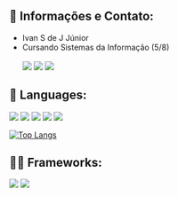 ## :bust_in_silhouette: Informações e Contato:
* Ivan S de J Júnior
* Cursando Sistemas da Informação (5/8) <br><br>
  <a href = "mailto:ivan.junior2706@gmail.com" target="_blank"><img src="https://img.shields.io/badge/Gmail-D14836?style=for-the-badge&logo=gmail&logoColor=white" target="_blank"></a>
  <a href="https://www.linkedin.com/in/ivansjjunior/" target="_blank"><img src="https://img.shields.io/badge/-LinkedIn-%230077B5?style=for-the-badge&logo=linkedin&logoColor=white" target="_blank"></a>
  <a href="https://api.whatsapp.com/send?phone=5571991085709&text=Vim%20pelo%20git." target="_blank"><img src="https://img.shields.io/badge/WhatsApp-25D366?style=for-the-badge&logo=whatsapp&logoColor=white" target="_blank"></a> 
  
## :crystal_ball: Languages:
<img src="https://img.shields.io/badge/Java-ED8B00?style=for-the-badge&logo=java&logoColor=white" target="_blank"> <img src="https://img.shields.io/badge/Python-FFD43B?style=for-the-badge&logo=python&logoColor=darkgreen" target="_blank"> <img src="https://img.shields.io/badge/HTML5-E34F26?style=for-the-badge&logo=html5&logoColor=white" target="_blank"> <img src="https://img.shields.io/badge/CSS3-1572B6?style=for-the-badge&logo=css3&logoColor=white" target="_blank"> <img src="https://img.shields.io/badge/JavaScript-F7DF1E?style=for-the-badge&logo=javascript&logoColor=black" target="_blank">

[![Top Langs](https://github-readme-stats.vercel.app/api/top-langs/?username=ivansjr&layout=compact&theme=radical)](https://github.com/anuraghazra/github-readme-stats)


## 👩‍💻 Frameworks:
<img src="https://img.shields.io/badge/Spring_Boot-F2F4F9?style=for-the-badge&logo=spring-boot" target="_blank"> <img src="https://img.shields.io/badge/angular-11?style=for-the-badge&logo=angular-11">

